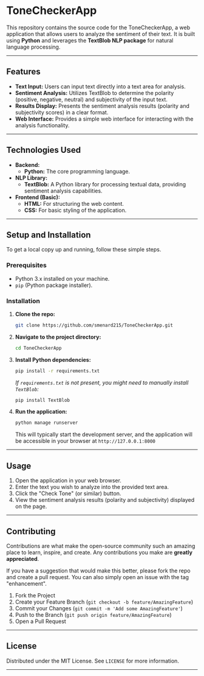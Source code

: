 # ToneCheckerApp

This repository contains the source code for the ToneCheckerApp, a web application that allows users to analyze the sentiment of their text. It is built using **Python** and leverages the **TextBlob NLP package** for natural language processing.

---

## Features

* **Text Input:** Users can input text directly into a text area for analysis.
* **Sentiment Analysis:** Utilizes TextBlob to determine the polarity (positive, negative, neutral) and subjectivity of the input text.
* **Results Display:** Presents the sentiment analysis results (polarity and subjectivity scores) in a clear format.
* **Web Interface:** Provides a simple web interface for interacting with the analysis functionality.

---

## Technologies Used

* **Backend:**
    * **Python:** The core programming language.
* **NLP Library:**
    * **TextBlob:** A Python library for processing textual data, providing sentiment analysis capabilities.
* **Frontend (Basic):**
    * **HTML:** For structuring the web content.
    * **CSS:** For basic styling of the application.

---

## Setup and Installation

To get a local copy up and running, follow these simple steps.

### Prerequisites

* Python 3.x installed on your machine.
* `pip` (Python package installer).

### Installation

1.  **Clone the repo:**

    ```bash
    git clone https://github.com/smenard215/ToneCheckerApp.git
    ```

2.  **Navigate to the project directory:**

    ```bash
    cd ToneCheckerApp
    ```

3.  **Install Python dependencies:**

    ```bash
    pip install -r requirements.txt
    ```
    *If `requirements.txt` is not present, you might need to manually install `TextBlob`:*
    ```bash
    pip install TextBlob
    ```

4.  **Run the application:**

    ```bash
    python manage runserver
    ```

    This will typically start the development server, and the application will be accessible in your browser at `http://127.0.0.1:8000` 

---

## Usage

1.  Open the application in your web browser.
2.  Enter the text you wish to analyze into the provided text area.
3.  Click the "Check Tone" (or similar) button.
4.  View the sentiment analysis results (polarity and subjectivity) displayed on the page.

---

## Contributing

Contributions are what make the open-source community such an amazing place to learn, inspire, and create. Any contributions you make are **greatly appreciated**.

If you have a suggestion that would make this better, please fork the repo and create a pull request. You can also simply open an issue with the tag "enhancement".

1.  Fork the Project
2.  Create your Feature Branch (`git checkout -b feature/AmazingFeature`)
3.  Commit your Changes (`git commit -m 'Add some AmazingFeature'`)
4.  Push to the Branch (`git push origin feature/AmazingFeature`)
5.  Open a Pull Request

---

## License

Distributed under the MIT License. See `LICENSE` for more information.

---
